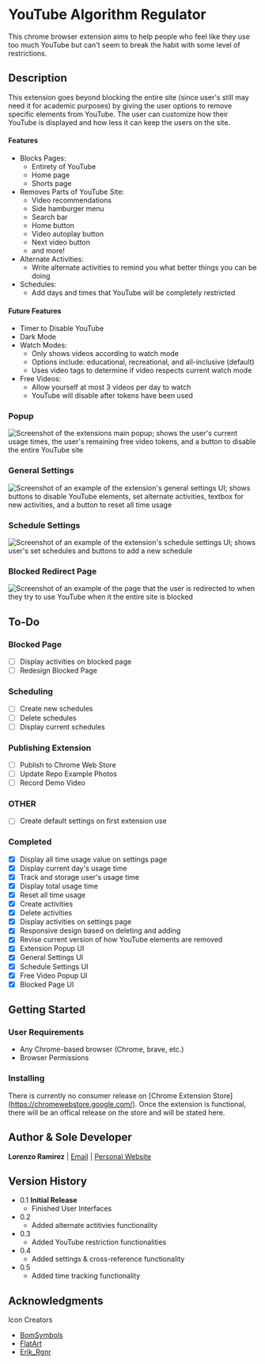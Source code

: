 # YouTube Algorithm Regulator

This chrome browser extension aims to help people who feel like they use too much YouTube but can't seem to break the habit with some level of restrictions.

## Description

This extension goes beyond blocking the entire site (since user's still may need it for academic purposes) by giving the user options to remove specific elements from YouTube. The user can customize how their YouTube is displayed and how less it can keep the users on the site.

#### Features

- Blocks Pages:
  - Entirety of YouTube
  - Home page
  - Shorts page
- Removes Parts of YouTube Site:
  - Video recommendations
  - Side hamburger menu
  - Search bar
  - Home button
  - Video autoplay button
  - Next video button
  - and more!
- Alternate Activities:
  - Write alternate activities to remind you what better things you can be doing
- Schedules:
  - Add days and times that YouTube will be completely restricted

#### Future Features

- Timer to Disable YouTube
- Dark Mode
- Watch Modes:
  - Only shows videos according to watch mode
  - Options include: educational, recreational, and all-inclusive (default)
  - Uses video tags to determine if video respects current watch mode
- Free Videos:
  - Allow yourself at most 3 videos per day to watch
  - YouTube will disable after tokens have been used

### Popup

![Screenshot of the extensions main popup; shows the user's current usage times, the user's remaining free video tokens, and a button to disable the entire YouTube site](/images/ui-popup.png)

### General Settings

![Screenshot of an example of the extension's general settings UI; shows buttons to disable YouTube elements, set alternate activities, textbox for new activities, and a button to reset all time usage](/images/ui-general-settings.png)

### Schedule Settings

![Screenshot of an example of the extension's schedule settings UI; shows user's set schedules and buttons to add a new schedule](/images/ui-schedule-settings.png)

### Blocked Redirect Page

![Screenshot of an example of the page that the user is redirected to when they try to use YouTube when it the entire site is blocked](/images/ui-blocked-page.png)

<!-- ### Free Video Popup

![Screenshot of a popup to tell the extension that the user is going to spend a free video token on the video they're current watching](/images/ui-free-videos-popup.png) -->

## To-Do

### Blocked Page

- [ ] Display activities on blocked page
- [ ] Redesign Blocked Page

### Scheduling

- [ ] Create new schedules
- [ ] Delete schedules
- [ ] Display current schedules

<!-- ### Free Video Tokens

- [ ] Free video count popup
- [ ] Handle free video tokenization
 -->

### Publishing Extension

- [ ] Publish to Chrome Web Store
- [ ] Update Repo Example Photos
- [ ] Record Demo Video

### OTHER

- [ ] Create default settings on first extension use
<!-- - [ ] Add dark mode to all pages -->

### Completed

- [x] Display all time usage value on settings page
- [x] Display current day's usage time
- [x] Track and storage user's usage time
- [x] Display total usage time
- [x] Reset all time usage
- [x] Create activities
- [x] Delete activities
- [x] Display activities on settings page
- [x] Responsive design based on deleting and adding
- [x] Revise current version of how YouTube elements are removed
- [x] Extension Popup UI
- [x] General Settings UI
- [x] Schedule Settings UI
- [x] Free Video Popup UI
- [x] Blocked Page UI

## Getting Started

### User Requirements

- Any Chrome-based browser (Chrome, brave, etc.)
- Browser Permissions

### Installing

There is currently no consumer release on [Chrome Extension Store] (https://chromewebstore.google.com/).
Once the extension is functional, there will be an offical release on the store and will be stated here.

## Author & Sole Developer

**Lorenzo Ramirez** | [Email](mailto:lorenzoramirez122@gmail.com) | [Personal Website](https://lorenzoramirezjr.com)

## Version History

- 0.1 **Initial Release**
  - Finished User Interfaces
- 0.2
  - Added alternate actitivies functionality
- 0.3
  - Added YouTube restriction functionalities
- 0.4
  - Added settings & cross-reference functionality
- 0.5
  - Added time tracking functionality

## Acknowledgments

Icon Creators

- [BomSymbols](https://creativemarket.com/BomSymbols)
- [FlatArt](https://www.freepik.com/author/flatart)
- [Erik_Rgnr](https://www.iconfinder.com/Erik_Rgnr)
